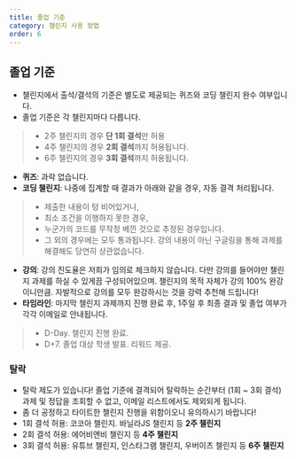 ```yaml
---
title: 졸업 기준
category: 챌린지 사용 방법
order: 6
---
```


## 졸업 기준

- 챌린지에서 출석/결석의 기준은 별도로 제공되는 퀴즈와 코딩 챌린지 완수 여부입니다.
- 졸업 기준은 각 챌린지마다 다릅니다.
> - 2주 챌린지의 경우 **단 1회 결석**만 허용
> - 4주 챌린지의 경우 **2회 결석**까지 허용됩니다.
> - 6주 챌린지의 경우 **3회 결석**까지 허용됩니다.
- **퀴즈**: 과락 없습니다.
- **코딩 챌린지**: 나중에 집계할 때 결과가 아래와 같을 경우, 자동 결격 처리됩니다.
> - 제출한 내용이 텅 비어있거나,
> - 최소 조건을 이행하지 못한 경우,
> - 누군가의 코드를 무작정 베낀 것으로 추정된 경우입니다.
> - 그 외의 경우에는 모두 통과됩니다. 강의 내용이 아닌 구글링을 통해 과제를 해결해도 당연히 상관없습니다.
- **강의**: 강의 진도율은 저희가 임의로 체크하지 않습니다. 다만 강의를 들어야만 챌린지 과제를 하실 수 있게끔 구성되어있으며. 챌린지의 목적 자체가 강의 100% 완강이니만큼. 자발적으로 강의를 모두 완강하시는 것을 강력 추천해 드립니다!
- **타임라인**: 마지막 챌린지 과제까지 진행 완료 후, 1주일 후 최종 결과 및 졸업 여부가 각각 이메일로 안내됩니다. 
> - D-Day. 챌린지 진행 완료.
> - D+7. 졸업 대상 학생 발표. 리워드 제공.

### 탈락

- 탈락 제도가 있습니다! 졸업 기준에 결격되어 탈락하는 순간부터 (1회 ~ 3회 결석) 과제 및 정답을 조회할 수 없고, 이메일 리스트에서도 제외되게 됩니다.
- 좀 더 공정하고 타이트한 챌린지 진행을 위함이오니 유의하시기 바랍니다!
- 1회 결석 허용: 코코아 챌린지. 바닐라JS 챌린지 등 **2주 챌린지**
- 2회 결석 허용: 에어비앤비 챌린지 등 **4주 챌린지**
- 3회 결석 허용: 유튜브 챌린지, 인스타그램 챌린지, 우버이츠 챌린지 등 **6주 챌린지**
